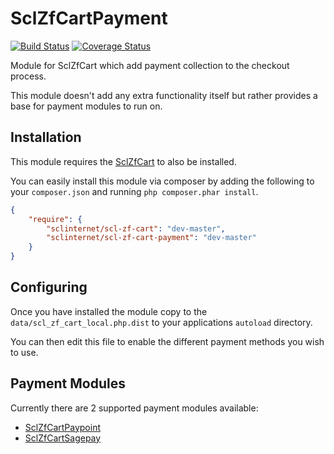SclZfCartPayment
================

[![Build Status](https://travis-ci.org/SCLInternet/SclZfCartPayment.png?branch=master)](https://travis-ci.org/SCLInternet/SclZfCartPayment)
[![Coverage Status](https://coveralls.io/repos/SCLInternet/SclZfCartPayment/badge.png)](https://coveralls.io/r/SCLInternet/SclZfCartPayment)

Module for SclZfCart which add payment collection to the checkout process.

This module doesn't add any extra functionality itself but rather provides a base
for payment modules to run on.

Installation
------------

This module requires the [SclZfCart](https://github.com/SCLInternet/SclZfCart) to
also be installed.

You can easily install this module via composer by adding the following to your
`composer.json` and running `php composer.phar install`.

```json
{
    "require": {
        "sclinternet/scl-zf-cart": "dev-master",
        "sclinternet/scl-zf-cart-payment": "dev-master"
    }
}
```

Configuring
-----------

Once you have installed the module copy to the `data/scl_zf_cart_local.php.dist`
to your applications `autoload` directory.

You can then edit this file to enable the different payment methods you wish
to use.

Payment Modules
---------------

Currently there are 2 supported payment modules available:

* [SclZfCartPaypoint](https://github.com/SCLInternet/SclZfCartPaypoint)
* [SclZfCartSagepay](https://github.com/SCLInternet/SclZfCartSagepay)
